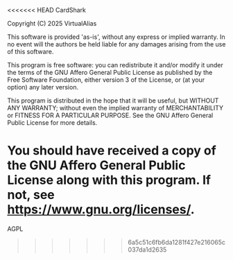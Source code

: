 <<<<<<< HEAD
CardShark

Copyright (C) 2025 VirtualAlias

This software is provided 'as-is', without any express or implied
warranty. In no event will the authors be held liable for any damages
arising from the use of this software.

This program is free software: you can redistribute it and/or modify
it under the terms of the GNU Affero General Public License as published by
the Free Software Foundation, either version 3 of the License, or
(at your option) any later version.

This program is distributed in the hope that it will be useful,
but WITHOUT ANY WARRANTY; without even the implied warranty of
MERCHANTABILITY or FITNESS FOR A PARTICULAR PURPOSE. See the
GNU Affero General Public License for more details.

You should have received a copy of the GNU Affero General Public License
along with this program. If not, see <https://www.gnu.org/licenses/>.
=======
AGPL
>>>>>>> 6a5c51c6fb6da1281f427e216065c037da1d2635
